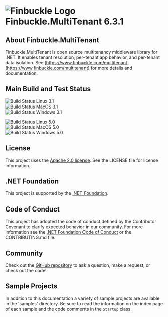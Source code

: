 # ![Finbuckle Logo](https://www.finbuckle.com/images/finbuckle-32x32-gh.png) Finbuckle.MultiTenant <span class="_version">6.3.1</span>

## About Finbuckle.MultiTenant

Finbuckle.MultiTenant is open source multitenancy middleware library for .NET. It enables tenant resolution, per-tenant app behavior, and per-tenant data isolation. See [https://www.finbuckle.com/multitenant](https://www.finbuckle.com/multitenant) for more details and documentation.


## Main Build and Test Status

![Build Status Linux 3.1](https://github.com/Finbuckle/Finbuckle.MultiTenant/actions/workflows/linux-3.1.yml/badge.svg)  
![Build Status MacOS 3.1](https://github.com/Finbuckle/Finbuckle.MultiTenant/actions/workflows/macos-3.1.yml/badge.svg?)  
![Build Status Windows 3.1](https://github.com/Finbuckle/Finbuckle.MultiTenant/actions/workflows/windows-3.1.yml/badge.svg)

![Build Status Linux 5.0](https://github.com/Finbuckle/Finbuckle.MultiTenant/actions/workflows/linux-5.0.yml/badge.svg)  
![Build Status MacOS 5.0](https://github.com/Finbuckle/Finbuckle.MultiTenant/actions/workflows/macos-5.0.yml/badge.svg)  
![Build Status Windows 5.0](https://github.com/Finbuckle/Finbuckle.MultiTenant/actions/workflows/windows-5.0.yml/badge.svg)

## License

This project uses the [Apache 2.0 license](https://www.apache.org/licenses/LICENSE-2.0). See the LICENSE file for license information.

## .NET Foundation

This project is supported by the [.NET Foundation](https://dotnetfoundation.org).

## Code of Conduct

This project has adopted the code of conduct defined by the Contributor Covenant to clarify expected behavior in our community.
For more information see the [.NET Foundation Code of Conduct](https://dotnetfoundation.org/code-of-conduct) or the CONTRIBUTING.md file.

## Community

Check out the [GitHub repository](https://github.com/Finbuckle/Finbuckle.MultiTenant) to ask a question, make a request, or check out the code!

## Sample Projects

In addition to this documentation a variety of sample projects are available in the 'samples' directory. Be sure to read the information on the index page of each sample and the code comments in the `Startup` class.